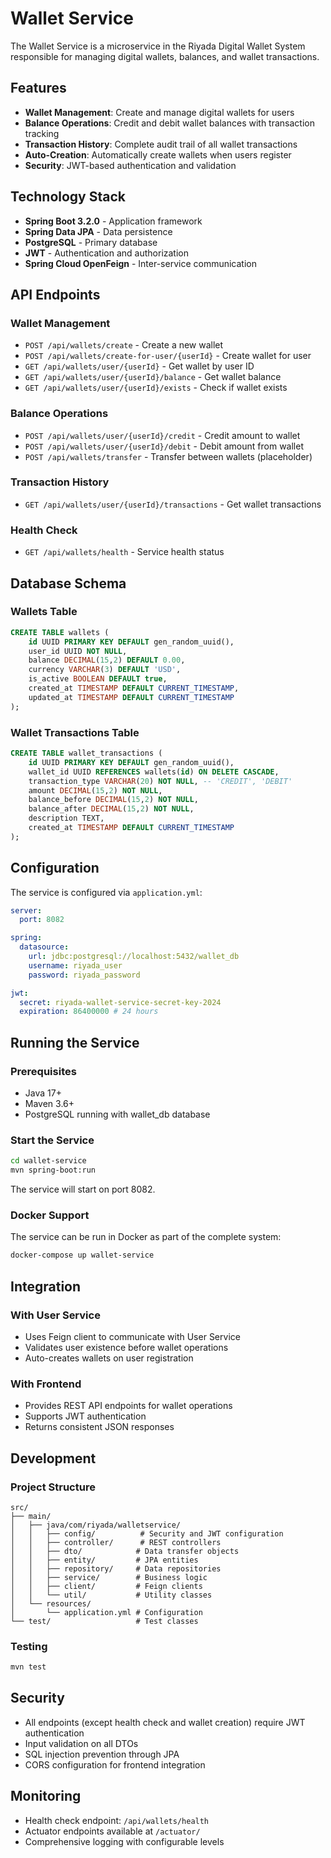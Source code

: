 # Wallet Service

The Wallet Service is a microservice in the Riyada Digital Wallet System responsible for managing digital wallets, balances, and wallet transactions.

## Features

- **Wallet Management**: Create and manage digital wallets for users
- **Balance Operations**: Credit and debit wallet balances with transaction tracking
- **Transaction History**: Complete audit trail of all wallet transactions
- **Auto-Creation**: Automatically create wallets when users register
- **Security**: JWT-based authentication and validation

## Technology Stack

- **Spring Boot 3.2.0** - Application framework
- **Spring Data JPA** - Data persistence
- **PostgreSQL** - Primary database
- **JWT** - Authentication and authorization
- **Spring Cloud OpenFeign** - Inter-service communication

## API Endpoints

### Wallet Management

- `POST /api/wallets/create` - Create a new wallet
- `POST /api/wallets/create-for-user/{userId}` - Create wallet for user
- `GET /api/wallets/user/{userId}` - Get wallet by user ID
- `GET /api/wallets/user/{userId}/balance` - Get wallet balance
- `GET /api/wallets/user/{userId}/exists` - Check if wallet exists

### Balance Operations

- `POST /api/wallets/user/{userId}/credit` - Credit amount to wallet
- `POST /api/wallets/user/{userId}/debit` - Debit amount from wallet
- `POST /api/wallets/transfer` - Transfer between wallets (placeholder)

### Transaction History

- `GET /api/wallets/user/{userId}/transactions` - Get wallet transactions

### Health Check

- `GET /api/wallets/health` - Service health status

## Database Schema

### Wallets Table

```sql
CREATE TABLE wallets (
    id UUID PRIMARY KEY DEFAULT gen_random_uuid(),
    user_id UUID NOT NULL,
    balance DECIMAL(15,2) DEFAULT 0.00,
    currency VARCHAR(3) DEFAULT 'USD',
    is_active BOOLEAN DEFAULT true,
    created_at TIMESTAMP DEFAULT CURRENT_TIMESTAMP,
    updated_at TIMESTAMP DEFAULT CURRENT_TIMESTAMP
);
```

### Wallet Transactions Table

```sql
CREATE TABLE wallet_transactions (
    id UUID PRIMARY KEY DEFAULT gen_random_uuid(),
    wallet_id UUID REFERENCES wallets(id) ON DELETE CASCADE,
    transaction_type VARCHAR(20) NOT NULL, -- 'CREDIT', 'DEBIT'
    amount DECIMAL(15,2) NOT NULL,
    balance_before DECIMAL(15,2) NOT NULL,
    balance_after DECIMAL(15,2) NOT NULL,
    description TEXT,
    created_at TIMESTAMP DEFAULT CURRENT_TIMESTAMP
);
```

## Configuration

The service is configured via `application.yml`:

```yaml
server:
  port: 8082

spring:
  datasource:
    url: jdbc:postgresql://localhost:5432/wallet_db
    username: riyada_user
    password: riyada_password

jwt:
  secret: riyada-wallet-service-secret-key-2024
  expiration: 86400000 # 24 hours
```

## Running the Service

### Prerequisites

- Java 17+
- Maven 3.6+
- PostgreSQL running with wallet_db database

### Start the Service

```bash
cd wallet-service
mvn spring-boot:run
```

The service will start on port 8082.

### Docker Support

The service can be run in Docker as part of the complete system:

```bash
docker-compose up wallet-service
```

## Integration

### With User Service

- Uses Feign client to communicate with User Service
- Validates user existence before wallet operations
- Auto-creates wallets on user registration

### With Frontend

- Provides REST API endpoints for wallet operations
- Supports JWT authentication
- Returns consistent JSON responses

## Development

### Project Structure

```
src/
├── main/
│   ├── java/com/riyada/walletservice/
│   │   ├── config/          # Security and JWT configuration
│   │   ├── controller/      # REST controllers
│   │   ├── dto/            # Data transfer objects
│   │   ├── entity/         # JPA entities
│   │   ├── repository/     # Data repositories
│   │   ├── service/        # Business logic
│   │   ├── client/         # Feign clients
│   │   └── util/           # Utility classes
│   └── resources/
│       └── application.yml # Configuration
└── test/                   # Test classes
```

### Testing

```bash
mvn test
```

## Security

- All endpoints (except health check and wallet creation) require JWT authentication
- Input validation on all DTOs
- SQL injection prevention through JPA
- CORS configuration for frontend integration

## Monitoring

- Health check endpoint: `/api/wallets/health`
- Actuator endpoints available at `/actuator/`
- Comprehensive logging with configurable levels
